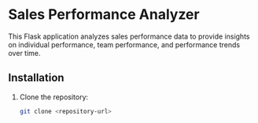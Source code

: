 # Sales Performance Analyzer

This Flask application analyzes sales performance data to provide insights on individual performance, team performance, and performance trends over time.

## Installation

1. Clone the repository:

   ```bash
   git clone <repository-url>
